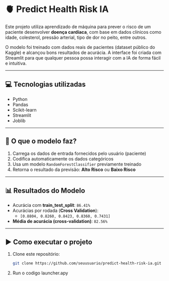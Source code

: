 # 🫀 Predict Health Risk IA

Este projeto utiliza aprendizado de máquina para prever o risco de um paciente desenvolver **doença cardíaca**, com base em dados clínicos como idade, colesterol, pressão arterial, tipo de dor no peito, entre outros.

O modelo foi treinado com dados reais de pacientes (dataset público do Kaggle) e alcançou bons resultados de acurácia. A interface foi criada com Streamlit para que qualquer pessoa possa interagir com a IA de forma fácil e intuitiva.

---

## 💻 Tecnologias utilizadas

- Python
- Pandas
- Scikit-learn
- Streamlit
- Joblib

---

## 🧠 O que o modelo faz?

1. Carrega os dados de entrada fornecidos pelo usuário (paciente)
2. Codifica automaticamente os dados categóricos
3. Usa um modelo `RandomForestClassifier` previamente treinado
4. Retorna o resultado da previsão: **Alto Risco** ou **Baixo Risco**

---

## 📊 Resultados do Modelo

- Acurácia com **train_test_split**: `86.41%`
- Acurácias por rodada (**Cross Validation**):
  - `[0.8804, 0.8260, 0.8423, 0.8360, 0.7431]`
- **Média de acurácia (cross-validation)**: `82.56%`

---

## ▶️ Como executar o projeto

1. Clone este repositório:
   ```bash
   git clone https://github.com/seuusuario/predict-health-risk-ia.git
2. Run o codigo launcher.apy
